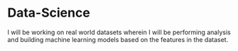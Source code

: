 # Data-Science
I will be working on real world datasets wherein I will be performing analysis and building machine learning models based on the features in the dataset.
